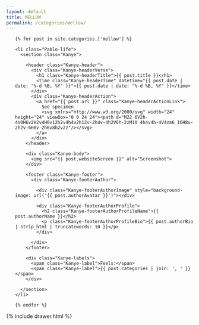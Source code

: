 ```yaml
---
layout: default
title: MELLOW
permalink: /categories/mellow/
---
```


<main class="Main" role="main">

  <ol id="section:posts" class="Pablo">

    {% for post in site.categories.['mellow'] %}

    <li class="Pablo-life">
      <section class="Kanye">

        <header class="Kanye-header">
          <div class="Kanye-headerVerse">
            <h1 class="Kanye-headerTitle">{{ post.title }}</h1>
            <time class="Kanye-headerTime" datetime="{{ post.date | date: "%-d %B, %Y" }}">{{ post.date | date: "%-d %B, %Y" }}</time>
          </div>
          <div class="Kanye-headerAction">
            <a href="{{ post.url }}" class="Kanye-headerActionLink">
              See specimen
              <svg xmlns="http://www.w3.org/2000/svg" width="24" height="24" viewBox="0 0 24 24"><path d="M22 6V2h-4V0H6v2H2v4H0v12h2v4h4v2h12v-2h4v-4h2V6h-2zM10 4h4v4h-4V4zm6 16H8v-2h2v-6H8v-2h6v8h2v2z"/></svg>
            </a>
          </div>
        </header>

        <div class="Kanye-body">
          <img src="{{ post.websiteScreen }}" alt="Screenshot">
        </div>

        <footer class="Kanye-footer">
          <div class="Kanye-footerAuthor">

            <div class="Kanye-footerAuthorImage" style="background-image: url('{{ post.authorAvatar }}')"></div>

            <div class="Kanye-footerAuthorProfile">
              <h2 class="Kanye-footerAuthorProfileName">{{ post.authorName }}</h2>
              <p class="Kanye-footerAuthorProfileBio">{{ post.authorBio | strip_html | truncatewords: 10 }}</p>
            </div>

          </div>
        </footer>

        <div class="Kanye-labels">
          <span class="Kanye-label">Feels:</span>
          <span class="Kanye-label">{{ post.categories | join: ', ' }}</span>
        </div>

      </section>
    </li>

    {% endfor %}

  </ol>

  {% include drawer.html %}
</main>